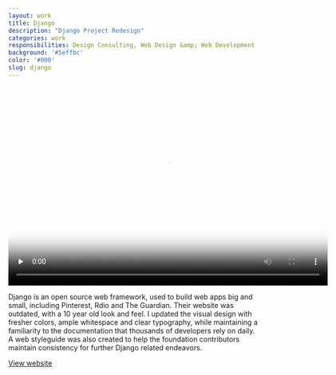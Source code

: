 ```yaml
---
layout: work
title: Django
description: "Django Project Redesign"
categories: work
responsibilities: Design Consulting, Web Design &amp; Web Development
background: '#5effbc'
color: '#000'
slug: django
---
```


<div>
  <video id="making_the_perfect_listing" class="browser_img" title="Django Project"
    preload="none" width="640" height="400" poster="{{ site.root }}/work/django/django.jpg" data-setup="{}">
    <source src="{{ site.root }}/work/django/django.mp4" type='video/mp4'>
  </video>
</div>

Django is an open source web framework, used to build web apps big and small, including Pinterest, Rdio and The Guardian. Their website was outdated, with a 10 year old look and feel. I updated the visual design with fresher colors, ample whitespace and clear typography, while maintaining a familiarity to the documentation that thousands of developers rely on daily. A web styleguide was also created to help the foundation contributors maintain consistency for further Django related endeavors.

<a href="http://djangoproject.com" class="button" rel="external">View website</a>